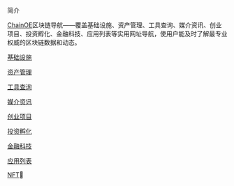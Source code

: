 简介

[ChainOE](https://chainoe.com/)区块链导航——覆盖基础设施、资产管理、工具查询、媒介资讯、创业项目、投资孵化、金融科技、应用列表等实用网址导航，使用户能及时了解最专业权威的区块链数据和动态。

[基础设施](https://chainoe.com/link_cat/jichusheshi)

[资产管理](https://chainoe.com/link_cat/zichanguanli)

[工具查询](https://chainoe.com/link_cat/gongjuchaxun)

[媒介资讯](https://chainoe.com/link_cat/meijiezixun)

[创业项目](https://chainoe.com/link_cat/chuangyexiangmu)

[投资孵化](https://chainoe.com/link_cat/touzifuhua)

[金融科技](https://chainoe.com/link_cat/jinrongkeji)

[应用列表](https://chainoe.com/link_cat/yingyongliebiao)

[NFT](https://chainoe.com/link_cat/nft)🚀
